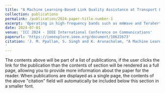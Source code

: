 ```yaml
---
title: "A Machine Learning-Based Link Quality Assistance at Transport Layer for High-Frequency Networks"
collection: publications
permalink: /publication/2024-paper-title-number-1
excerpt: 'Operating in high-frequency bands such as mmWave and Terahertz poses challenges due to frequent variations in channel quality. These fluctuations impact the radio protocol stack, increasing latency and reducing throughput. Existing transport layer protocols need help to adapt to the high variability of link quality and network capacity, leading to the under-utilization of resources. The absence of radio link information further hinders the transport layer's ability to handle dynamic channel conditions. This paper presents Machine Learning-based Cross Layer Improvement (ML-CLI) of the transport layer, a novel solution designed to address the challenges posed by dynamic link variations in high-frequency bands. ML-CLI leverages real-time wireless network quality estimation to optimize the transport layer for an enhanced quality of service (QoS). Various ML and deep learning models for link quality prediction are evaluated, with the Artificial Neural Network (ANN) model emerging as the top-performing model, achieving an accuracy of 98.1% and an F1-score of 0.98. The integration of ML-CLI into the ns3 simulator enables the assessment of its impact on the transport layer. The results demonstrate substantial goodput and packet loss ratio improvements, with ML-CLI providing faster recovery and improved congestion control. Notably, ML-CLI achieves a 45.22% improvement in goodput and up to a 38.52% reduction in packet loss ratio compared to the traditional TCP Cubic variant.'
date: 2024-07-01
venue: 'ICC 2024 - IEEE International Conference on Communications'
paperurl: 'https://ieeexplore.ieee.org/document/10622673'
citation: 'J. M. Ppallan, S. Singh and K. Arunachalam, "A Machine Learning-Based Link Quality Assistance at Transport Layer for High-Frequency Networks," ICC 2024 - IEEE International Conference on Communications, Denver, CO, USA, 2024, pp. 2743-2748, doi: 10.1109/ICC51166.2024.10622673. keywords: {Cross layer design;Protocols;Fluctuations;Accuracy;Wireless networks;Estimation;Packet loss;TCP/IP;High-Frequency Networks;ML/DL},
'
---
```


The contents above will be part of a list of publications, if the user clicks the link for the publication than the contents of section will be rendered as a full page, allowing you to provide more information about the paper for the reader. When publications are displayed as a single page, the contents of the above "citation" field will automatically be included below this section in a smaller font.
